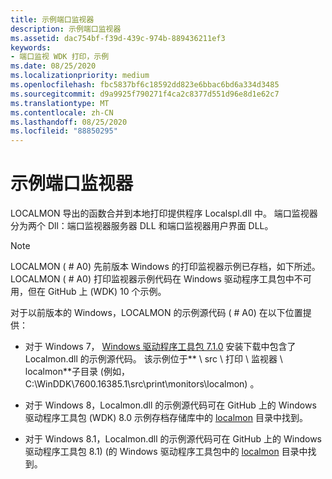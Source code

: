 ```yaml
---
title: 示例端口监视器
description: 示例端口监视器
ms.assetid: dac754bf-f39d-439c-974b-889436211ef3
keywords:
- 端口监视 WDK 打印，示例
ms.date: 08/25/2020
ms.localizationpriority: medium
ms.openlocfilehash: fbc5837bf6c18592dd823e6bbac6bd6a334d3485
ms.sourcegitcommit: d9a9925f790271f4ca2c8377d551d96e8d1e62c7
ms.translationtype: MT
ms.contentlocale: zh-CN
ms.lasthandoff: 08/25/2020
ms.locfileid: "88850295"
---
```

# <a name="sample-port-monitor"></a>示例端口监视器

LOCALMON 导出的函数合并到本地打印提供程序 Localspl.dll 中。 端口监视器分为两个 Dll：端口监视器服务器 DLL 和端口监视器用户界面 DLL。

> [!NOTE]
> LOCALMON ( # A0) 先前版本 Windows 的打印监视器示例已存档，如下所述。 LOCALMON ( # A0) 打印监视器示例代码在 Windows 驱动程序工具包中不可用，但在 GitHub 上 (WDK) 10 个示例。

对于以前版本的 Windows，LOCALMON 的示例源代码 ( # A0) 在以下位置提供：

- 对于 Windows 7， [Windows 驱动程序工具包 7.1.0](https://www.microsoft.com/download/details.aspx?id=11800) 安装下载中包含了 Localmon.dll 的示例源代码。 该示例位于** \\ src \\ 打印 \\ 监视器 \\ localmon**子目录 (例如，C:\WinDDK\7600.16385.1\src\print\monitors\localmon) 。

- 对于 Windows 8，Localmon.dll 的示例源代码可在 GitHub 上的 Windows 驱动程序工具包 (WDK) 8.0 示例存档存储库中的 [localmon](https://github.com/microsoftarchive/msdn-code-gallery-microsoft/tree/master/Official%20Windows%20Driver%20Kit%20Sample/Windows%20Driver%20Kit%20(WDK)%208.0%20Samples/%5BC%2B%2B%5D-Windows%20Driver%20Kit%20(WDK)%208.0%20Samples/C%2B%2B/WDK%208.0%20Samples/Print%20Monitors%20Samples/Solution/localmon) 目录中找到。

- 对于 Windows 8.1，Localmon.dll 的示例源代码可在 GitHub 上的 Windows 驱动程序工具包 8.1)  (的 Windows 驱动程序工具包中的 [localmon](https://github.com/microsoftarchive/msdn-code-gallery-microsoft/tree/master/Official%20Windows%20Driver%20Kit%20Sample/Windows%20Driver%20Kit%20(WDK)%208.1%20Samples/%5BC%2B%2B%5D-windows-driver-kit-81-cpp/WDK%208.1%20C%2B%2B%20Samples/Print%20Monitors%20Samples/C%2B%2B/localmon) 目录中找到。
